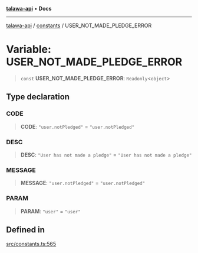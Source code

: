 [**talawa-api**](../../README.md) • **Docs**

***

[talawa-api](../../modules.md) / [constants](../README.md) / USER\_NOT\_MADE\_PLEDGE\_ERROR

# Variable: USER\_NOT\_MADE\_PLEDGE\_ERROR

> `const` **USER\_NOT\_MADE\_PLEDGE\_ERROR**: `Readonly`\<`object`\>

## Type declaration

### CODE

> **CODE**: `"user.notPledged"` = `"user.notPledged"`

### DESC

> **DESC**: `"User has not made a pledge"` = `"User has not made a pledge"`

### MESSAGE

> **MESSAGE**: `"user.notPledged"` = `"user.notPledged"`

### PARAM

> **PARAM**: `"user"` = `"user"`

## Defined in

[src/constants.ts:565](https://github.com/PalisadoesFoundation/talawa-api/blob/3bacbf38707ebd3e3e5f1bc5b4cc7aa3b2adc169/src/constants.ts#L565)
